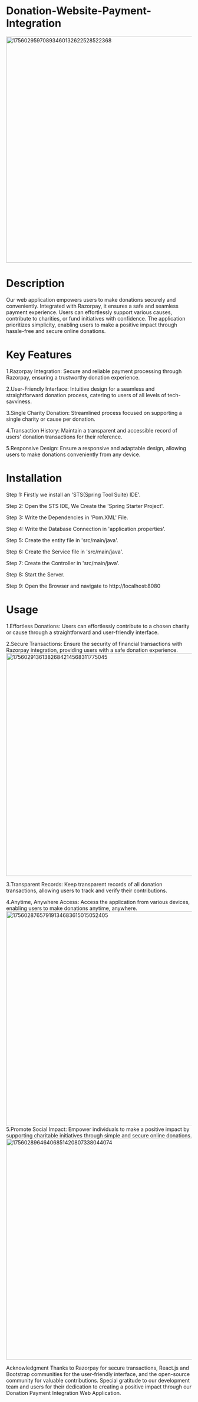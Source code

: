 # Donation-Website-Payment-Integration
<img width="1118" height="614" alt="17560295970893460132622528522368" src="https://github.com/user-attachments/assets/27004ebd-45cc-42f2-9e18-488b4b15701a" />

# Description
Our web application empowers users to make donations securely and
conveniently. Integrated with Razorpay, it ensures a safe and
seamless payment experience. Users can effortlessly support various causes, contribute to charities, or fund initiatives with confidence.
The application prioritizes
simplicity, enabling users to make a positive impact through hassle-free and secure online donations.

# Key Features
1.Razorpay Integration: Secure and reliable payment processing through Razorpay, ensuring a trustworthy donation experience.

2.User-Friendly Interface: Intuitive design for a seamless and straightforward donation process, catering to users of all levels of tech-savviness.

3.Single Charity Donation: Streamlined process focused on supporting a single charity or cause per donation.

4.Transaction History: Maintain a transparent and accessible record of users' donation transactions for their reference.

5.Responsive Design: Ensure a responsive and adaptable design, allowing users to make donations conveniently from any device.

# Installation
Step 1: Firstly we install an 'STS(Spring Tool Suite) IDE'.

Step 2: Open the STS IDE, We Create the 'Spring Starter Project'.

Step 3: Write the Dependencies in 'Pom.XML' File.

Step 4: Write the Database Connection in 'application.properties'.

Step 5: Create the entity file in 'src/main/java'.

Step 6: Create the Service file in 'src/main/java'.

Step 7: Create the Controller in 'src/main/java'.

Step 8: Start the Server.

Step 9: Open the Browser and navigate to http://localhost:8080

# Usage
1.Effortless Donations: Users can effortlessly contribute to a chosen charity or cause through a straightforward and user-friendly interface.


2.Secure Transactions: Ensure the security of financial transactions with Razorpay integration, providing users with a safe donation experience.
<img width="1120" height="605" alt="17560291361382684214568311775045" src="https://github.com/user-attachments/assets/34a7af49-cdcb-4462-b3ee-1b0ad76d2235" />

3.Transparent Records: Keep transparent records of all donation transactions, allowing users to track and verify their contributions.

4.Anytime, Anywhere Access: Access the application from various devices, enabling users to make donations anytime, anywhere.
<img width="1110" height="583" alt="17560287657919134683615015052405" src="https://github.com/user-attachments/assets/04259311-01d9-4c1d-baf9-e400a5662e8a" />
5.Promote Social Impact: Empower individuals to make a positive impact by supporting charitable initiatives through simple and secure online donations.
<img width="1117" height="600" alt="17560289646406851420807338044074" src="https://github.com/user-attachments/assets/efc7802d-b7a3-4560-a214-e94e97caa6bc" />

Acknowledgment
Thanks to Razorpay for secure transactions, React.js and Bootstrap communities for the user-friendly interface, and the open-source community for valuable contributions. Special gratitude to our development team and users for their dedication to creating a positive impact through our Donation Payment Integration Web Application.
